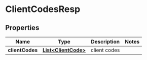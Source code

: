 # ClientCodesResp

## Properties
Name | Type | Description | Notes
------------ | ------------- | ------------- | -------------
**clientCodes** | [**List&lt;ClientCode&gt;**](ClientCode.md) | client codes | 
